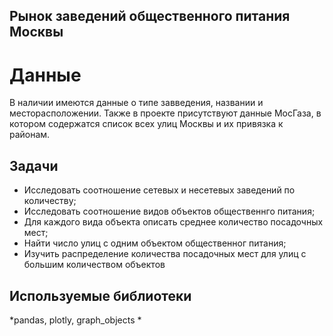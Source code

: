 ## Рынок заведений общественного питания Москвы
# Данные
В наличии имеются данные о типе завведения, названии и месторасположении. Также в проекте присутствуют данные МосГаза, в котором содержатся список всех улиц Москвы и их привязка к районам.

## Задачи
- Исследовать соотношение сетевых и несетевых заведений по количеству;
- Исследовать соотношение видов объектов общественнго питания;
- Для каждого вида объекта описать среднее количество посадочных мест;
- Найти число улиц с одним объектом общественног питания;
- Изучить распределение количества посадочных мест для улиц с большим количеством объектов

## Используемые библиотеки
*pandas, plotly, graph_objects *

